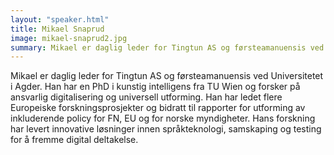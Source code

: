 ```yaml
---
layout: "speaker.html"
title: Mikael Snaprud
image: mikael-snaprud2.jpg
summary: Mikael er daglig leder for Tingtun AS og førsteamanuensis ved Universitetet i Agder.
---
```

Mikael er daglig leder for Tingtun AS og førsteamanuensis ved Universitetet i
Agder. Han har en PhD i kunstig intelligens fra TU Wien og forsker på
ansvarlig digitalisering og universell utforming. Han har ledet flere
Europeiske forskningsprosjekter og bidratt til rapporter for utforming
av inkluderende policy for FN, EU og for norske myndigheter. Hans
forskning har levert innovative løsninger innen språkteknologi,
samskaping og testing for å fremme digital deltakelse.
